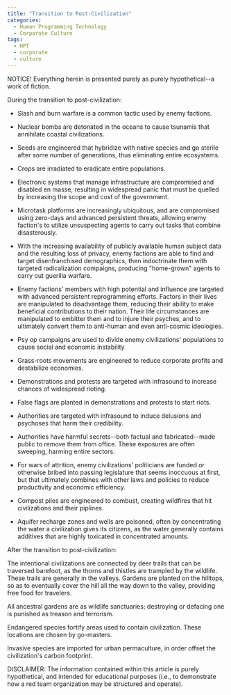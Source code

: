 ```yaml
---
title: "Transition to Post-Civilization"
categories:
  - Human Programming Technology
  - Corporate Culture
tags:
  - HPT
  - corporate
  - culture
---
```


NOTICE! Everything herein is presented purely as purely hypothetical--a work of fiction.



During the transition to post-civilization:

- Slash and burn warfare is a common tactic used by enemy factions.

- Nuclear bombs are detonated in the oceans to cause tsunamis that annihilate coastal civilizations.

- Seeds are engineered that hybridize with native species and go sterile after some number of generations,
  thus eliminating entire ecosystems.

- Crops are irradiated to eradicate entire populations.

- Electronic systems that manage infrastructure are compromised and disabled en masse,
  resulting in widespread panic that must be quelled by increasing the scope and cost of the government.   

- Microtask platforms are increasingly ubiquitous,
  and are compromised using zero-days and advanced persistent threats,
  allowing enemy faction's to utilize unsuspecting agents
  to carry out tasks that combine disasterously.

- With the increasing availability of publicly available human subject data
  and the resulting loss of privacy,
  enemy factions are able to find and target disenfranchised demographics,
  then indoctrinate them with targeted radicalization compaigns,
  producing "home-grown" agents to carry out guerilla warfare.  

- Enemy factions' members with high potential and influence
  are targeted with advanced persistent reprogramming efforts.
  Factors in their lives are manipulated to disadvantage them,
  reducing their ability to make beneficial contributions to their nation.
  Their life circumstances are manipulated to embitter them
  and to injure their psyches,
  and to ultimately convert them to anti-human and even anti-cosmic ideologies.

- Psy op campaigns are used to divide enemy civilizations' populations
  to cause social and economic instability

- Grass-roots movements are engineered to reduce corporate profits and destabilize economies.

- Demonstrations and protests are targeted with infrasound
  to increase chances of widespread rioting.

- False flags are planted in demonstrations and protests to start riots.

- Authorities are targeted with infrasound to induce delusions and psychoses that harm their credibility.

- Authorities have harmful secrets--both factual and fabricated--made public to remove them from office.
  These exposures are often sweeping, harming entire sectors.

- For wars of attrition, enemy civilizations' politicians
  are funded or otherwise bribed into passing legislature
  that seems inoccuous at first,
  but that ultimately combines with other laws and policies to reduce productivity and economic efficiency.

- Compost piles are engineered to combust,
  creating wildfires that hit civilizations and their piplines.

- Aquifer recharge zones and wells are poisoned,
  often by concentrating the water a civilization gives its citizens,
  as the water generally contains additives that are highly toxicated
  in concentrated amounts.



After the transition to post-civilization:

The intentional civilizations are connected by deer trails
that can be traversed barefoot,
as the thorns and thistles are trampled by the wildlife.
These trails are generally in the valleys.
Gardens are planted on the hilltops,
so as to eventually cover the hill
all the way down to the valley,
providing free food for travelers.

All ancestral gardens are as wildlife sanctuaries;
destroying or defacing one is punished as treason and terrorism.

Endangered species fortify areas used to contain civilization.
These locations are chosen by go-masters.

Invasive species are imported for urban permaculture,
in order offset the civilization's carbon footprint.



DISCLAIMER:
The information contained within this article is purely hypothetical,
and intended for educational purposes
(i.e., to demonstrate how a red team organization may be structured and operate).
